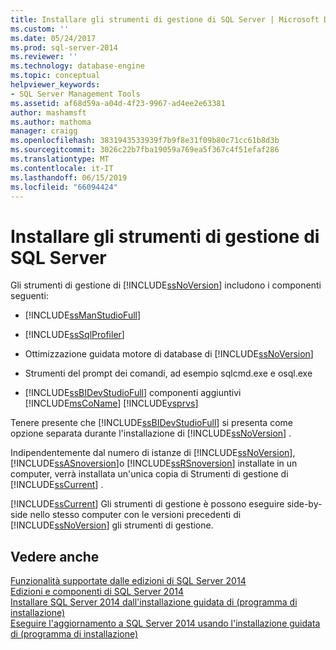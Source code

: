 ```yaml
---
title: Installare gli strumenti di gestione di SQL Server | Microsoft Docs
ms.custom: ''
ms.date: 05/24/2017
ms.prod: sql-server-2014
ms.reviewer: ''
ms.technology: database-engine
ms.topic: conceptual
helpviewer_keywords:
- SQL Server Management Tools
ms.assetid: af68d59a-a04d-4f23-9967-ad4ee2e63381
author: mashamsft
ms.author: mathoma
manager: craigg
ms.openlocfilehash: 3831943533939f7b9f8e31f09b80c71cc61b8d3b
ms.sourcegitcommit: 3026c22b7fba19059a769ea5f367c4f51efaf286
ms.translationtype: MT
ms.contentlocale: it-IT
ms.lasthandoff: 06/15/2019
ms.locfileid: "66094424"
---
```

# <a name="install-sql-server-management-tools"></a>Installare gli strumenti di gestione di SQL Server
  Gli strumenti di gestione di [!INCLUDE[ssNoVersion](../../includes/ssnoversion-md.md)] includono i componenti seguenti:  
  
-   [!INCLUDE[ssManStudioFull](../../includes/ssmanstudiofull-md.md)]  
  
-   [!INCLUDE[ssSqlProfiler](../../includes/sssqlprofiler-md.md)]  
  
-   Ottimizzazione guidata motore di database di [!INCLUDE[ssNoVersion](../../includes/ssnoversion-md.md)]  
  
-   Strumenti del prompt dei comandi, ad esempio sqlcmd.exe e osql.exe  
  
-   [!INCLUDE[ssBIDevStudioFull](../../includes/ssbidevstudiofull-md.md)] componenti aggiuntivi [!INCLUDE[msCoName](../../includes/msconame-md.md)] [!INCLUDE[vsprvs](../../includes/vsprvs-md.md)]  
  
 Tenere presente che [!INCLUDE[ssBIDevStudioFull](../../includes/ssbidevstudiofull-md.md)] si presenta come opzione separata durante l'installazione di [!INCLUDE[ssNoVersion](../../includes/ssnoversion-md.md)] .  
  
 Indipendentemente dal numero di istanze di [!INCLUDE[ssNoVersion](../../includes/ssnoversion-md.md)], [!INCLUDE[ssASnoversion](../../includes/ssasnoversion-md.md)]o [!INCLUDE[ssRSnoversion](../../includes/ssrsnoversion-md.md)] installate in un computer, verrà installata un'unica copia di Strumenti di gestione di [!INCLUDE[ssCurrent](../../includes/sscurrent-md.md)] .  
  
 [!INCLUDE[ssCurrent](../../includes/sscurrent-md.md)] Gli strumenti di gestione è possono eseguire side-by-side nello stesso computer con le versioni precedenti di [!INCLUDE[ssNoVersion](../../includes/ssnoversion-md.md)] gli strumenti di gestione.  
  
## <a name="see-also"></a>Vedere anche  
 [Funzionalità supportate dalle edizioni di SQL Server 2014](../../../2014/getting-started/features-supported-by-the-editions-of-sql-server-2014.md)   
 [Edizioni e componenti di SQL Server 2014](../editions-and-components-of-sql-server-2016.md)   
 [Installare SQL Server 2014 dall'installazione guidata di &#40;programma di installazione&#41;](../../database-engine/install-windows/install-sql-server-from-the-installation-wizard-setup.md)   
 [Eseguire l'aggiornamento a SQL Server 2014 usando l'installazione guidata di &#40;programma di installazione&#41;](../../database-engine/install-windows/upgrade-sql-server-using-the-installation-wizard-setup.md)  
  
  
